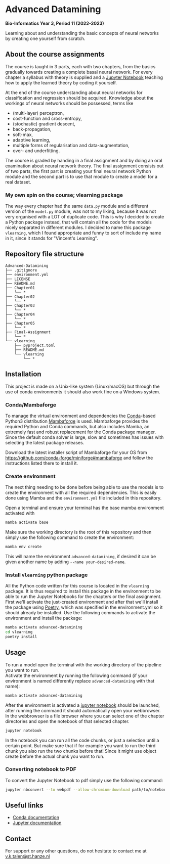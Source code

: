 # Advanced Datamining
**Bio-Informatics Year 3, Period 11 (2022-2023)**

Learning about and understanding the basic concepts of neural networks by creating one yourself from scratch.


## About the course assignments
The course is taught in 3 parts, each with two chapters, from the basics gradually towards creating a complete basal neural network. 
For every chapter a syllabus with theory is supplied and a [Jupyter Notebook](https://jupyter.org/) teaching how to apply the learned theory by coding it yourself.

At the end of the course understanding about neural networks for classification and regression should be acquired.
Knowledge about the workings of neural networks should be possessed, terms like 
* (multi-layer) perceptron, 
* cost-function and cross-entropy, 
* (stochastic) gradient descent, 
* back-propagation, 
* soft-max, 
* adaptive learning, 
* multiple forms of regularisation and data-augmentation,
* over- and underfitting.

The course is graded by handing in a final assignment and by doing an oral examination about neural network theory.
The final assignment consists out of two parts, the first part is creating your final neural network Python module 
and the second part is to use that module to create a model for a real dataset.

### My own spin on the course; vlearning package
The way every chapter had the same `data.py` module and a different version of the `model.py` module,
was not to my liking, because it was not very organised with a LOT of duplicate code.
This is why I decided to create a Python package instead, that will contain all the code for the models nicely separated in different modules.
I decided to name this package `vlearning`, which I found appropriate and funny to sort of include my name in it, since it stands for "Vincent's Learning".


## Repository file structure
```
Advanced-Datamining
├── .gitignore
├── environment.yml
├── LICENSE
├── README.md
├── Chapter01
│   └── *
├── Chapter02
│   └── *
├── Chapter03
│   └── *
├── Chapter04
│   └── *
├── Chapter05
│   └── *
├── Final-Assignment
│   └── *
└── vlearning
    ├── pyproject.toml
    ├── README.md
    └── vlearning
        └── *
```


## Installation
This project is made on a Unix-like system (Linux/macOS) but through the use of conda environments it should also work fine on a Windows system.

### Conda/Mambaforge
To manage the virtual environment and dependencies the [Conda](https://conda.io/)-based Python3 distribution [Mambaforge](https://github.com/conda-forge/miniforge#mambaforge) is used.
Mambaforge provides the required Python and Conda commands, but also includes Mamba, an extremely fast and robust replacement for the Conda package manager. 
Since the default conda solver is large, slow and sometimes has issues with selecting the latest package releases.

Download the latest installer script of Mambaforge for your OS from https://github.com/conda-forge/miniforge#mambaforge and follow the instructions listed there to install it.

### Create environment
The next thing needing to be done before being able to use the models is to create the environment with all the required dependencies. 
This is easily done using Mamba and the `environment.yml` file included in this repository.

Open a terminal and ensure your terminal has the base mamba environment activated with
```bash
mamba activate base
```
Make sure the working directory is the root of this repository and then simply use the following command to create the environment:
```bash
mamba env create
```
This will name the environment `advanced-datamining`, if desired it can be given another name by adding `--name your-desired-name`.

### Install `vlearning` python package
All the Python code written for this course is located in the `vlearning` package.
It is thus required to install this package in the environment to be able to run the Jupyter Notebooks for the chapters or the final assignment.
First we'll activate the just-created environment and after that we'll install the package using [Poetry](https://python-poetry.org/), which was specified in the environment.yml so it should already be installed.
Use the following commands to activate the environment and install the package:
```bash
mamba activate advanced-datamining
cd vlearning
poetry install
```


## Usage
To run a model open the terminal with the working directory of the pipeline you want to run.  
Activate the environment by running the following command (if your environment is named differently replace `advanced-datamining` with that name):
```bash
mamba activate advanced-datamining
```
After the environment is activated a [jupyter notebook](https://jupyter.org/) should be launched, after running the command it should automatically open your webbrowser. 
In the webbrowser is a file browser where you can select one of the chapter directories and open the notebook of that selected chapter.
```bash
jupyter notebook
```
In the notebook you can run all the code chunks, or just a selection until a certain point. 
But make sure that if for example you want to run the third chunk you also run the two chunks before that! 
Since it might use object create before the actual chunk you want to run.

### Converting notebook to PDF
To convert the Jupyter Notebook to pdf simply use the following command:
```bash
jupyter nbconvert --to webpdf --allow-chromium-download path/to/notebook.ipynb 
```


## Useful links
* [Conda documentation](https://docs.conda.io/projects/conda/en/latest)
* [Jupyter documentation](https://docs.jupyter.org/en/latest/)


## Contact
For support or any other questions, do not hesitate to contact me at v.k.talen@st.hanze.nl
